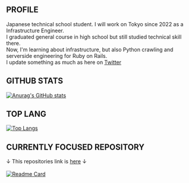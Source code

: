 ## PROFILE
Japanese technical school student. I will work on Tokyo since 2022 as a Infrastructure Engineer.<br>
I graduated general course in high school but still studied technical skill there.<br>
Now, I'm learning about infrastructure, but also Python crawling and serverside engineering for Ruby on Rails.<br>
I update something as much as here on [Twitter](https://twitter.com/K_Satani)

## GITHUB STATS
[![Anurag's GitHub stats](https://github-readme-stats.vercel.app/api?username=n20010&count_private=true&show_icons=true&theme=highcontrast)](https://github.com/anuraghazra/github-readme-stats)

## TOP LANG
[![Top Langs](https://github-readme-stats.vercel.app/api/top-langs/?username=n20010&layout=compact&theme=highcontrast)](https://github.com/anuraghazra/github-readme-stats)

## CURRENTLY FOCUSED REPOSITORY
↓ This repositories link is [here](https://github.com/n20010/scrapy_projects) ↓<br><br>
[![Readme Card](https://github-readme-stats.vercel.app/api/pin/?username=n20010&repo=scrapy_projects&theme=highcontrast)](https://github.com/anuraghazra/github-readme-stats)

